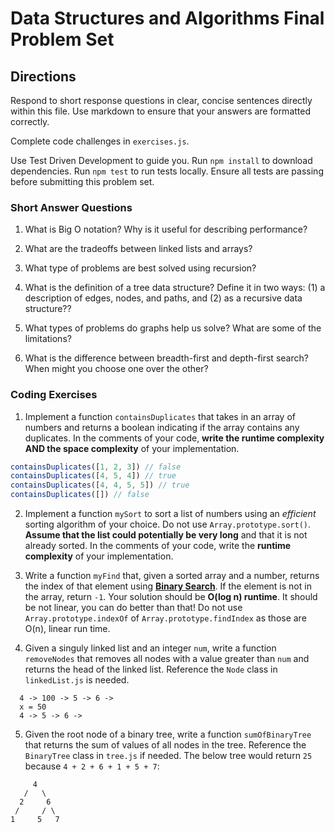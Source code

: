 # Data Structures and Algorithms Final Problem Set

## Directions

Respond to short response questions in clear, concise sentences directly within this file. Use markdown to ensure that your answers are formatted correctly.

Complete code challenges in `exercises.js`. 

Use Test Driven Development to guide you. Run `npm install` to download dependencies. Run `npm test` to run tests locally. Ensure all tests are passing before submitting this problem set.

### Short Answer Questions

1. What is Big O notation? Why is it useful for describing performance?

2. What are the tradeoffs between linked lists and arrays?

3. What type of problems are best solved using recursion?

4. What is the definition of a tree data structure? Define it in two ways: (1) a description of edges, nodes, and paths, and (2) as a recursive data structure??

5. What types of problems do graphs help us solve? What are some of the limitations?

6. What is the difference between breadth-first and depth-first search? When might you choose one over the other?



### Coding Exercises

1. Implement a function `containsDuplicates` that takes in an array of numbers and returns a boolean indicating if the array contains any duplicates. In the comments of your code, **write the runtime complexity AND the space complexity** of your implementation.

```js
containsDuplicates([1, 2, 3]) // false
containsDuplicates([4, 5, 4]) // true
containsDuplicates([4, 4, 5, 5]) // true
containsDuplicates([]) // false
```

2. Implement a function `mySort` to sort a list of numbers using an *efficient* sorting algorithm of your choice. Do not use `Array.prototype.sort()`. **Assume that the list could potentially be very long** and that it is not already sorted. In the comments of your code, write the **runtime complexity** of your implementation.

3. Write a function `myFind` that, given a sorted array and a number, returns the index of that element using **[Binary Search](https://www.geeksforgeeks.org/binary-search/)**. If the element is not in the array, return `-1`. Your solution should be **O(log n) runtime**. It should be not linear, you can do better than that! Do not use `Array.prototype.indexOf` of `Array.prototype.findIndex` as those are O(n), linear run time. 

4. Given a singuly linked list and an integer `num`, write a function `removeNodes` that removes all nodes with a value greater than `num` and returns the head of the linked list. Reference the `Node` class in `linkedList.js` is needed.
```
  4 -> 100 -> 5 -> 6 ->
  x = 50
  4 -> 5 -> 6 ->
```

5. Given the root node of a binary tree, write a function `sumOfBinaryTree` that returns the sum of values of all nodes in the tree. Reference the `BinaryTree` class in `tree.js` if needed. The below tree would return `25` because `4 + 2 + 6 + 1 + 5 + 7`:
```
     4
   /   \
  2     6
 /     / \
1     5   7 
```

